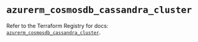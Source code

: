 # `azurerm_cosmosdb_cassandra_cluster`

Refer to the Terraform Registry for docs: [`azurerm_cosmosdb_cassandra_cluster`](https://registry.terraform.io/providers/hashicorp/azurerm/3.103.1/docs/resources/cosmosdb_cassandra_cluster).
